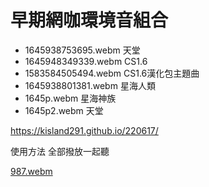 # 早期網咖環境音組合

+ 1645938753695.webm 天堂
+ 1645948349339.webm CS1.6
+ 1583584505494.webm CS1.6漢化包主題曲
+ 1645938801381.webm 星海人類
+ 1645p.webm 星海神族
+ 1645p2.webm 天堂


https://kisland291.github.io/220617/

使用方法
全部撥放一起聽


[987.webm](https://github.com/user-attachments/assets/951a906d-7939-40e7-a6b7-221d41bad2be)
